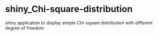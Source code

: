 # shiny_Chi-square-distribution
shiny application to display simple Chi-square distribution with different degree of freedom
